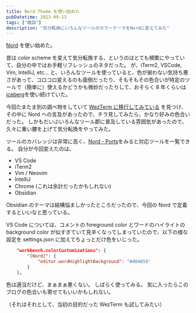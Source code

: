 ```yaml
---
title: Nord Theme を使い始めた
pubDatetime: 2023-09-13
tags: ["雑談"]
description: "気分転換にいろんなツールのカラーテーマをNordに変えてみた"
---
```


[Nord](https://www.nordtheme.com/) を使い始めた。

昔は color scheme を変えて気分転換する、というのはとても頻繁にやっていて、自分の中ではお手軽リフレッシュのネタだった。
が、iTerm2, VSCode, Vim, IntelliJ, etc... と、いろんなツールを使っていると、色が揃わない気持ち悪さがあって、コロコロ変えるのも面倒だったり、そもそもその色合いが特定のツールで（簡単に）使えるかどうかも微妙だったりして、おそらく 8 年くらいは [iceberg](https://cocopon.github.io/iceberg.vim/)を使い続けていた。

今回たまたま別の調べ物をしていて [WezTerm に移行してみている](https://zenn.dev/ymotongpoo/scraps/ec945f11b2b750) を見つけ、その中に Nord への言及があったので、チラ見してみたら、かなり好みの色合いだった。
しかもだいぶいろんなツール郡に普及している雰囲気があったので、久々に重い腰を上げて気分転換をやってみた。

ツールのカバレッジは非常に高く、[Nord - Ports](https://www.nordtheme.com/ports)をみると対応ツールを一覧できる。
自分が今回変えたのは、

- VS Code
- iTerm2
- Vim / Neovim
- IntelliJ
- Chrome (これは余計だったかもしれない)
- Obsidian

Obsidian のテーマは結構悩ましかったところだったので、今回の Nord で定着するといいなと思っている。

VS Code については、コメントの foreground color とワードのハイライトの background color が似すぎていて見辛くなってしまっていたので、以下の様な設定を settings.json に加えてちょっとだけ色をいじった。

```json
    "workbench.colorCustomizations": {
        "[Nord]": {
            "editor.wordHighlightBackground": "#404859"
        }
    },
```

色は適当だけど、まぁまぁ悪くない。
しばらく使ってみる。
気に入ったらこのブログの色合いも寄せてもいいかもしれない。

（それはそれとして、当初の目的だった WezTerm も試してみたい）
